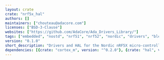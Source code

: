 ```yaml
---
layout: crate
crate: "nrf5x_hal"
authors: []
maintainers: ["chouteau@adacore.com"]
licenses: ["BSD-3-Clause"]
websites: ["https://github.com/AdaCore/Ada_Drivers_Library/"]
tags: ["embedded", "nostd", "nrf51", "nrf52", "nordic", "drivers", "ble"]
version: "0.1.0"
short_description: "Drivers and HAL for the Nordic nRF5X micro-controller family"
dependencies: [{crate: "cortex_m", version: "^0.2.0"}, {crate: "hal", version: "^0.1.0"}]
---
```



